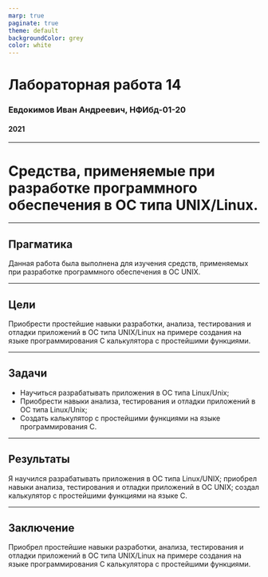 ```yaml
---
marp: true
paginate: true
theme: default
backgroundColor: grey
color: white
---
```



# Лабораторная работа 14 

### Евдокимов Иван Андреевич, НФИбд-01-20

#### 2021

---

# Средства, применяемые при разработке программного обеспечения в ОС типа UNIX/Linux.

---

## Прагматика

Данная работа была выполнена для изучения средств, применяемых при разработке программного обеспечения в OC UNIX.

---

## Цели

Приобрести простейшие навыки разработки, анализа, тестирования и отладки приложений в ОС типа UNIX/Linux на примере создания на языке программирования С калькулятора с простейшими функциями.

---

## Задачи

- Научиться разрабатывать приложения в ОС типа Linux/Unix;  
- Приобрести навыки анализа, тестирования и отладки приложений в ОС типа Linux/Unix;  
- Создать калькулятор с простейшими функциями на языке программирования C.

---

## Результаты

Я научился разрабатывать приложения в OC типа Linux/UNIX; приобрел навыки анализа, тестирования и отладки приложений в OC UNIX; создал калькулятор с простейшими функциями на языке C.

---


## Заключение

Приобрел простейшие навыки разработки, анализа, тестирования и отладки приложений в ОС типа UNIX/Linux на примере создания на языке программирования С калькулятора с простейшими функциями.

